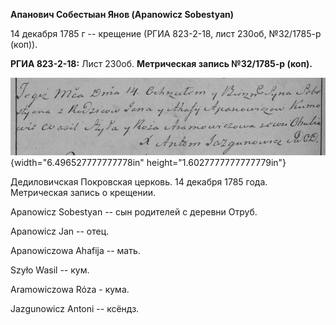 **Апанович Собестыан Янов (Apanowicz Sobestyan)**

14 декабря 1785 г -- крещение (РГИА 823-2-18, лист 230об, №32/1785-р
(коп)).

**РГИА 823-2-18:** Лист 230об. **Метрическая запись №32/1785-р (коп).**

![](./media/dc6203a1c038b7aa3e6c8228db8b6663db49b77a.png){width="6.496527777777778in"
height="1.6027777777777779in"}

Дедиловичская Покровская церковь. 14 декабря 1785 года. Метрическая
запись о крещении.

Apanowicz Sobestyan -- сын родителей с деревни Отруб.

Apanowicz Jan -- отец.

Apanowiczowa Ahafija -- мать.

Szyło Wasil -- кум.

Aramowiczowa Róza - кума.

Jazgunowicz Antoni -- ксёндз.
